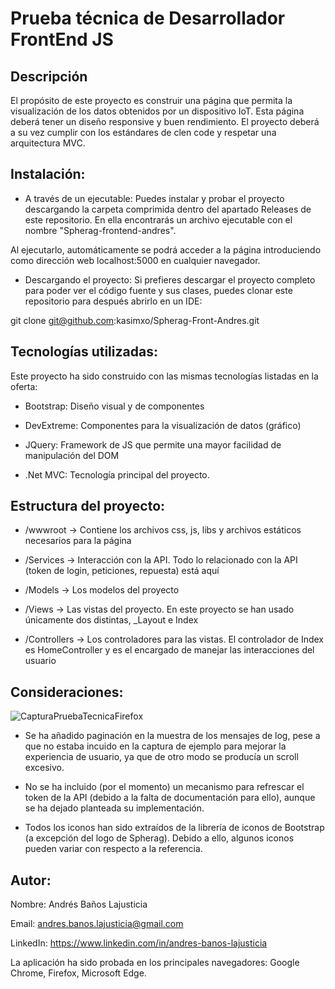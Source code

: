 # Prueba técnica de Desarrollador FrontEnd JS

## Descripción

El propósito de este proyecto es construir una página que permita la visualización de los datos obtenidos por un dispositivo IoT. Esta página deberá tener un diseño responsive y buen rendimiento. El proyecto deberá a su vez cumplir con los estándares de clen code y respetar una arquitectura MVC. 

## Instalación:

- A través de un ejecutable:
Puedes instalar y probar el proyecto descargando la carpeta comprimida dentro del apartado Releases de este repositorio. En ella encontrarás un archivo ejecutable con el nombre  "Spherag-frontend-andres".

Al ejecutarlo, automáticamente se podrá acceder a la página introduciendo como dirección web localhost:5000 en cualquier navegador.

- Descargando el proyecto:
Si prefieres descargar el proyecto completo para poder ver el código fuente y sus clases, puedes clonar este repositorio para después abrirlo en un IDE:

git clone git@github.com:kasimxo/Spherag-Front-Andres.git

## Tecnologías utilizadas:

Este proyecto ha sido construido con las mismas tecnologías listadas en la oferta:

- Bootstrap: Diseño visual y de componentes

- DevExtreme: Componentes para la visualización de datos (gráfico)

- JQuery: Framework de JS que permite una mayor facilidad de manipulación del DOM

- .Net MVC: Tecnología principal del proyecto. 

## Estructura del proyecto:
- /wwwroot -> Contiene los archivos css, js, libs y archivos estáticos necesarios para la página

- /Services -> Interacción con la API. Todo lo relacionado con la API (token de login, peticiones, repuesta) está aquí

- /Models -> Los modelos del proyecto

- /Views -> Las vistas del proyecto. En este proyecto se han usado únicamente dos distintas, _Layout e Index

- /Controllers -> Los controladores para las vistas. El controlador de Index es HomeController y es el encargado de manejar las interacciones del usuario

## Consideraciones:

![CapturaPruebaTecnicaFirefox](https://github.com/user-attachments/assets/33e98fc7-046f-4c34-b883-5cdb0b14f527)

- Se ha añadido paginación en la muestra de los mensajes de log, pese a que no estaba incuido en la captura de ejemplo para mejorar la experiencia de usuario, ya que de otro modo se producía un scroll excesivo.

- No se ha incluido (por el momento) un mecanismo para refrescar el token de la API (debido a la falta de documentación para ello), aunque se ha dejado planteada su implementación.

- Todos los iconos han sido extraídos de la librería de iconos de Bootstrap (a excepción del logo de Spherag). Debido a ello, algunos iconos pueden variar con respecto a la referencia.

## Autor:

Nombre: Andrés Baños Lajusticia

Email: andres.banos.lajusticia@gmail.com

LinkedIn: https://www.linkedin.com/in/andres-banos-lajusticia

La aplicación ha sido probada en los principales navegadores: Google Chrome, Firefox, Microsoft Edge.
